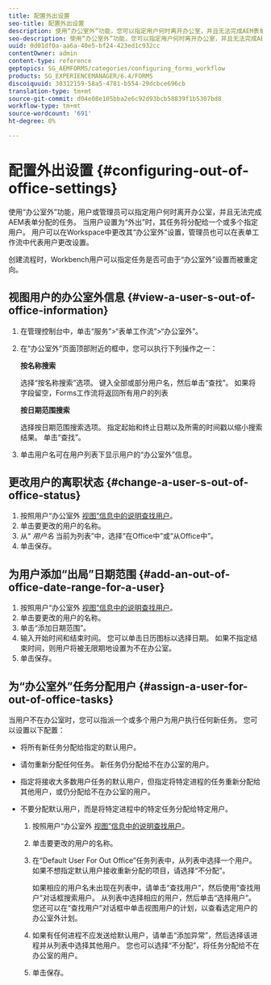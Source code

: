 ```yaml
---
title: 配置外出设置
seo-title: 配置外出设置
description: 使用“办公室外”功能，您可以指定用户何时离开办公室，并且无法完成AEM表单分配的任务。
seo-description: 使用“办公室外”功能，您可以指定用户何时离开办公室，并且无法完成AEM表单分配的任务。
uuid: 0d01df0a-aa6a-40e5-bf24-423ed1c932cc
contentOwner: admin
content-type: reference
geptopics: SG_AEMFORMS/categories/configuring_forms_workflow
products: SG_EXPERIENCEMANAGER/6.4/FORMS
discoiquuid: 30312159-58a5-4781-b554-29dcbce696cb
translation-type: tm+mt
source-git-commit: d04e08e105bba2e6c92d93bcb58839f1b5307bd8
workflow-type: tm+mt
source-wordcount: '691'
ht-degree: 0%

---
```



# 配置外出设置 {#configuring-out-of-office-settings}

使用“办公室外”功能，用户或管理员可以指定用户何时离开办公室，并且无法完成AEM表单分配的任务。 当用户设置为“外出”时，其任务将分配给一个或多个指定用户。 用户可以在Workspace中更改其“办公室外”设置，管理员也可以在表单工作流中代表用户更改设置。

创建流程时，Workbench用户可以指定任务是否可由于“办公室外”设置而被重定向。

## 视图用户的办公室外信息 {#view-a-user-s-out-of-office-information}

1. 在管理控制台中，单击“服务”>“表单工作流”>“办公室外”。
1. 在“办公室外”页面顶部附近的框中，您可以执行下列操作之一：

   **按名称搜索**

   选择“按名称搜索”选项。 键入全部或部分用户名，然后单击“查找”。 如果将字段留空，Forms工作流将返回所有用户的列表

   **按日期范围搜索**

   选择按日期范围搜索选项。 指定起始和终止日期以及所需的时间戳以缩小搜索结果。 单击“查找”。

1. 单击用户名可在用户列表下显示用户的“办公室外”信息。

## 更改用户的离职状态 {#change-a-user-s-out-of-office-status}

1. 按照用户“办公室外 [视图”信息中的说明查找用户](configuring-out-office-settings.md#view-a-user-s-out-of-office-information)。
1. 单击要更改的用户的名称。
1. 从“ *用户名* 当前为列表”中，选择“在Office中”或“从Office中”。
1. 单击保存。

## 为用户添加“出局”日期范围 {#add-an-out-of-office-date-range-for-a-user}

1. 按照用户“办公室外 [视图”信息中的说明查找用户](configuring-out-office-settings.md#view-a-user-s-out-of-office-information)。
1. 单击要更改的用户的名称。
1. 单击“添加日期范围”。
1. 输入开始时间和结束时间。 您可以单击日历图标以选择日期。 如果不指定结束时间，则用户将被无限期地设置为不在办公室。
1. 单击保存。

## 为“办公室外”任务分配用户 {#assign-a-user-for-out-of-office-tasks}

当用户不在办公室时，您可以指派一个或多个用户为用户执行任何新任务。 您可以设置以下配置：

* 将所有新任务分配给指定的默认用户。
* 请勿重新分配任何任务。 新任务仍分配给不在办公室的用户。
* 指定将接收大多数用户任务的默认用户，但指定将特定进程的任务重新分配给其他用户，或仍分配给不在办公室的用户。
* 不要分配默认用户，而是将特定进程中的特定任务分配给特定用户。

   1. 按照用户“办公室外 [视图”信息中的说明查找用户](configuring-out-office-settings.md#view-a-user-s-out-of-office-information)。
   1. 单击要更改的用户的名称。
   1. 在“Default User For Out Office”任务列表中，从列表中选择一个用户。 如果不想指定默认用户接收重新分配的项目，请选择“不分配”。

      如果相应的用户名未出现在列表中，请单击“查找用户”，然后使用“查找用户”对话框搜索用户。 从列表中选择相应的用户，然后单击“选择用户”。 您还可以在“查找用户”对话框中单击视图用户的计划，以查看选定用户的办公室外计划。

   1. 如果有任何进程不应发送给默认用户，请单击“添加异常”，然后选择该进程并从列表中选择其他用户。 您也可以选择“不分配”，将任务分配给不在办公室的用户。
   1. 单击保存。

